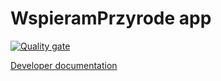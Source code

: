 # WspieramPrzyrode app

[![Quality gate](https://sonarcloud.io/api/project_badges/quality_gate?project=wspieramprzyrode_app)](https://sonarcloud.io/dashboard?id=wspieramprzyrode_app)

[Developer documentation](https://docs.wspieramprzyrode.pl/)
